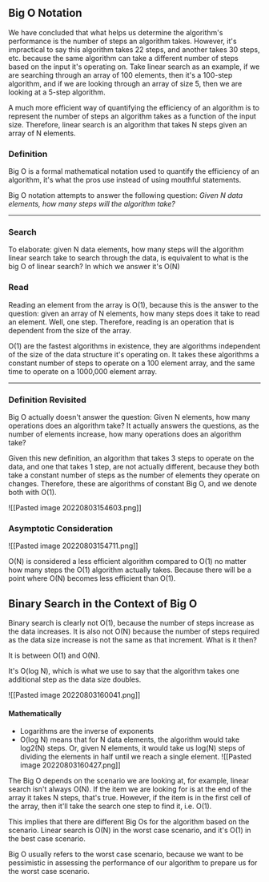 ## Big O Notation 

We have concluded that what helps us determine the algorithm's performance is the number of steps an algorithm takes. However, it's impractical to say this algorithm takes 22 steps, and another takes 30 steps, etc. because the same algorithm can take a different number of steps based on the input it's operating on. Take linear search as an example, if we are searching through an array of 100 elements, then it's a 100-step algorithm, and if we are looking through an array of size 5, then we are looking at a 5-step algorithm.

A much more efficient way of quantifying the efficiency of an algorithm is to represent the number of steps an algorithm takes as a function of the input size. Therefore, linear search is an algorithm that takes N steps given an array of N elements.

### Definition
Big O is a formal mathematical notation used to quantify the efficiency of an algorithm, it's what the pros use instead of using mouthful statements.

Big O notation attempts to answer the following question: *Given N data elements, how many steps will the algorithm take?*

---
### Search

To elaborate: given N data elements, how many steps will the algorithm linear search take to search through the data, is equivalent to what is the big O of linear search?
In which we answer it's O(N)

### Read
Reading an element from the array is O(1), because this is the answer to the question: given an array of N elements, how many steps does it take to read an element. Well, one step. Therefore, reading is an operation that is dependent from the size of the array.

O(1) are the fastest algorithms in existence, they are algorithms independent of the size of the data structure it's operating on. It takes these algorithms a constant number of steps to operate on a 100 element array, and the same time to operate on a 1000,000 element array.

---

### Definition Revisited 

Big O actually doesn't answer the question: Given N elements, how many operations does an algorithm take?
It actually answers the questions, as the number of elements increase, how many operations does an algorithm take?

Given this new definition, an algorithm that takes 3 steps to operate on the data, and one that takes 1 step, are not actually different, because they both take a constant number of steps as the number of elements they operate on changes. Therefore, these are algorithms of constant Big O, and we denote both with O(1).

![[Pasted image 20220803154603.png]]


### Asymptotic Consideration
![[Pasted image 20220803154711.png]]


O(N) is considered a less efficient algorithm compared to O(1) no matter how many steps the O(1) algorithm actually takes. Because there will be a point where O(N) becomes less efficient than O(1).


## Binary Search in the Context of Big O

Binary search is clearly not O(1), because the number of steps increase as the data increases. It is also not O(N) because the number of steps required as the data size increase is not the same as that increment.  What is it then?

It is between O(1) and O(N).

It's O(log N), which is what we use to say that the algorithm takes one additional step as the data size doubles.

![[Pasted image 20220803160041.png]]

#### Mathematically

- Logarithms are the inverse of exponents
- O(log N) means that for N data elements, the algorithm would take log2(N) steps. Or, given N elements, it would take us log(N) steps of dividing the elements in half until we reach a single element.
![[Pasted image 20220803160427.png]]

The Big O depends on the scenario we are looking at, for example, linear search isn't always O(N). If the item we are looking for is at the end of the array it takes N steps, that's true. However, if the item is in the first cell of the array, then it'll take the search one step to find it, i.e. O(1).

This implies that there are different Big Os for the algorithm based on the scenario. Linear search is O(N) in the worst case scenario, and it's O(1) in the best case scenario.

Big O usually refers to the worst case scenario, because we want to be pessimistic in assessing the performance of our algorithm to prepare us for the worst case scenario.